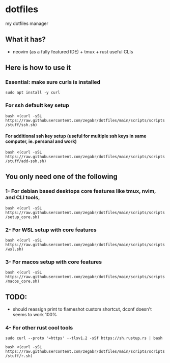 # dotfiles

my dotfiles manager

## What it has?
- neovim (as a fully featured IDE) + tmux + rust useful CLIs

## Here is how to use it
### Essential: make sure curls is installed
`sudo apt install -y curl`

### For ssh default key setup
`bash <(curl -sSL https://raw.githubusercontent.com/zegabr/dotfiles/main/scripts/scripts/stuff/ssh.sh)`

#### For additional ssh key setup (useful for multiple ssh keys in same computer, ie. personal and work)
`bash <(curl -sSL https://raw.githubusercontent.com/zegabr/dotfiles/main/scripts/scripts/stuff/add-ssh.sh)`

## You only need one of the following
###  1- For debian based desktops core features like tmux, nvim, and CLI tools,
`bash <(curl -sSL https://raw.githubusercontent.com/zegabr/dotfiles/main/scripts/scripts/setup_core.sh)`

### 2- For WSL setup with core features
`bash <(curl -sSL https://raw.githubusercontent.com/zegabr/dotfiles/main/scripts/scripts/wsl.sh)`

### 3- For macos setup with core features
`bash <(curl -sSL https://raw.githubusercontent.com/zegabr/dotfiles/main/scripts/scripts/macos_core.sh)`

## TODO:
- should reassign print to flameshot custom shortcut, dconf doesn't seems to work 100% 

### 4- For other rust cool tools
`sudo curl --proto '=https' --tlsv1.2 -sSf https://sh.rustup.rs | bash`

`bash <(curl -sSL https://raw.githubusercontent.com/zegabr/dotfiles/main/scripts/scripts/stuff/r.sh)`

